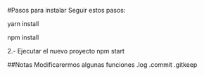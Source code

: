 #Pasos para instalar
Seguir estos pasos:

yarn install

npm install

2.- Ejecutar el nuevo proyecto
npm start

##Notas 
Modificarermos algunas funciones
.log
.commit
.gitkeep
